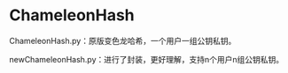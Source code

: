 # ChameleonHash

ChameleonHash.py：原版变色龙哈希，一个用户一组公钥私钥。

newChameleonHash.py：进行了封装，更好理解，支持n个用户n组公钥私钥。
